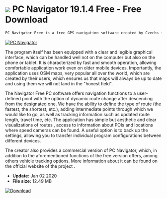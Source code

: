 # ![](https://cdn.softexe.net/static/icon/f/pc-navigator-9583.png) PC Navigator 19.1.4 Free - Free Download

```sh
PC Navigator Free is a free GPS navigation software created by Czechs for computers and mobile devices with Windows Mobile and Android. It is based on the OpenStreetMap maps created by the community of users and enthusiasts, which are available to everyone free of charge and are characterized by high accuracy and very frequent updates.
```
[![PC Navigator](https://gallery.dpcdn.pl/imgc/Tools/20186/g_-_420x350_1.5_-_x20130804134351_0.png)](https://softexe.net/win/hobbies-lifestyle/navigation-gps/pc-navigator:aehc.html)

The program itself has been equipped with a clear and legible graphical interface, which can be handled well not on the computer but also on the phone or tablet. It is characterized by fast and smooth operation, allowing comfortable application work even on older mobile devices. Importantly, the application uses OSM maps, very popular all over the world, which are created by their users, which ensures us that maps will always be up to date and using them we will not land in the "honest field".
 
 The Navigator Free PC software offers navigation functions to a user-defined point with the option of dynamic route change after descending from the designated one. We have the ability to define the type of route (the fastest, the shortest, etc.), adding intermediate points through which we would like to go, as well as tracking information such as updated route length, travel time, etc. The application has simple but aesthetic and clear visualizations of routes , access to information about POIs and locations where speed cameras can be found. A useful option is to back up the settings, allowing you to transfer individual program configurations between different devices.
 
 The creator also provides a commercial version of PC Navigator, which, in addition to the aforementioned functions of the free version offers, among others vehicle tracking options. More information about it can be found on the official website of the project .


- **Update:** Jan 02 2020
- **File size:** 12.49 MB

[![Download](https://cdn.softexe.net/static/img/download.png)](https://softexe.net/win/hobbies-lifestyle/navigation-gps/pc-navigator:aehc.html)

